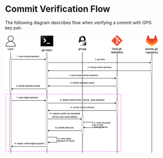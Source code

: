 # Commit Verification Flow

The following diagram describes flow when verifying a commit with GPG key pair.

![commit-verification-flow](/devops/git/diagrams/commit-verification-flow.png)